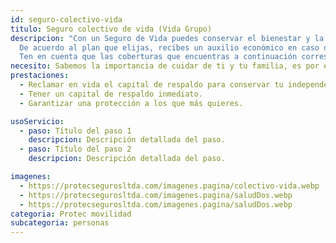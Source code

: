 ```yaml
---
id: seguro-colectivo-vida
titulo: Segu​ro c​olectivo​ de vida​ (Vida Grupo)
descripcion: "Con un Seguro de Vida puedes conservar el bienestar y la tranquilidad tuya y de tu familia, además te brindamos un respaldo ecnonómico inmediato frente a las situaciones inesperadas cubiertas por este seguro. 
  De acuerdo al plan que elijas, recibes un auxilio económico en caso de de invalidez, enfermedad grave o incapacidad. Si falleces, tus beneficiarios recibirán el respaldo económico que hayas contratado. De esta forma, disfrutas tu vida, practicas los deportes que quieres, respaldas los préstamos que hagas a lo largo del tiempo y viajas sin preocupaciones a los lugares que te emocionan.
  Ten en cuenta que las coberturas que encuentras a continuación corresponden a los seguros de vida que son adquiridos por empresas para ofrecerlos a sus empleados."
necesito: Sabemos la importancia de cuidar de ti y tu familia, es por ello que, te brindamos las mejores opciones que te permitirán disfrutar de los momentos más especiales de tu vida con tranquilidad.
prestaciones: 
  - Reclamar en vida el capital de respaldo para conservar tu independencia, ante una situación que la pueda afectar.
  - Tener un capital de respaldo inmediato.
  - Garantizar una protección a los que más quieres.

usoServicio:
  - paso: Título del paso 1
    descripcion: Descripción detallada del paso.
  - paso: Título del paso 2
    descripcion: Descripción detallada del paso.

imagenes:
  - https://protecsegurosltda.com/imagenes.pagina/colectivo-vida.webp
  - https://protecsegurosltda.com/imagenes.pagina/saludDos.webp
  - https://protecsegurosltda.com/imagenes.pagina/saludDos.webp
categoria: Protec movilidad
subcategoria: personas
---
```

